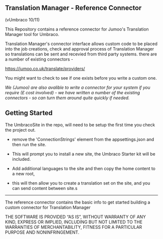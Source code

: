 ## Translation Manager - Reference Connector 
(vUmbraco 10/11)

This Repository contains a reference connector for Jumoo's Translation Manager tool for Umbraco. 

Translation Manager's connector interface allows custom code to be placed into the job creations, check and approval process of Translation Manager so translations can be sent and recevied from third party systems. there are a number of existing connectors - 

https://jumoo.co.uk/translate/providers/

You might want to check to see if one exists before you write a custom one. 

*We (Jumoo) are also avalible to write a connector for your system if you require (£ cost involved) - we have written a number of the existing connectors - so can turn them around quite quickly if needed.*


## Getting Started

The UmbracoSite in the repo, will need to be setup the first time you check the project out. 

- remove the 'ConnectionStrings' element from the appsettings.json and then run the site. 

- This will prompt you to install a new site, the Umbraco Starter kit will be included. 

- Add additional languages to the site and then copy the home content to a new root, 

- this will then allow you to create a translation set on the site, and you can send content between site.s

---

The reference connector contains the basic info to get started building a custom connector for Translation Manager 

THE SOFTWARE IS PROVIDED “AS IS”, WITHOUT WARRANTY OF ANY KIND, EXPRESS OR IMPLIED, INCLUDING BUT NOT LIMITED TO THE WARRANTIES OF MERCHANTABILITY, FITNESS FOR A PARTICULAR PURPOSE AND NONINFRINGEMENT.



